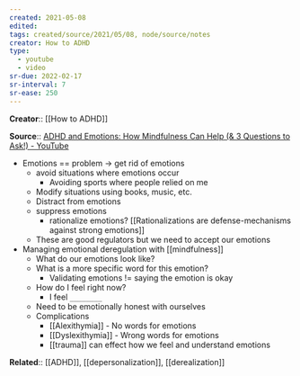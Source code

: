 ```yaml
---
created: 2021-05-08
edited: 
tags: created/source/2021/05/08, node/source/notes
creator: How to ADHD
type:
  - youtube
  - video
sr-due: 2022-02-17
sr-interval: 7
sr-ease: 250
---
```


**Creator**:: [[How to ADHD]]

**Source**:: [ADHD and Emotions: How Mindfulness Can Help (& 3 Questions to Ask!) - YouTube](https://www.youtube.com/watch?v=t23N2Pib9rs)

- Emotions == problem -> get rid of emotions
     - avoid situations where emotions occur
          - Avoiding sports where people relied on me
     - Modify situations using books, music, etc.
     - Distract from emotions
     - suppress emotions
          - rationalize emotions? [[Rationalizations are defense-mechanisms against strong emotions]]
     - These are good regulators but we need to accept our emotions
- Managing emotional deregulation with [[mindfulness]] 
     - What do our emotions look like?
     - What is a more specific word for this emotion?
          - Validating emotions != saying the emotion is okay
     - How do I feel right now?
          - I feel `________`
     - Need to be emotionally honest with ourselves
     - Complications
          -  [[Alexithymia]] - No words for emotions
          - [[Dyslexithymia]] - Wrong words for emotions
          - [[trauma]] can effect how we feel and understand emotions

**Related**::  [[ADHD]], [[depersonalization]], [[derealization]] 


